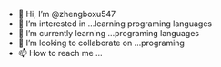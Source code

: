 - 👋 Hi, I’m @zhengboxu547
- 👀 I’m interested in ...learning programing languages
- 🌱 I’m currently learning ...programing languages
- 💞️ I’m looking to collaborate on ...programing
- 📫 How to reach me ...

<!---
zhengboxu547/zhengboxu547 is a ✨ special ✨ repository because its `README.md` (this file) appears on your GitHub profile.
You can click the Preview link to take a look at your changes.
--->
